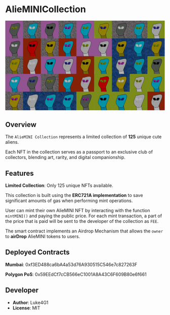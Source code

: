 # AlieMINICollection

![AlieMINI Collage](/img/bg.jpeg)

## Overview

The `AlieMINI Collection` represents a limited collection of **125** unique cute aliens.

Each NFT in the collection serves as a passport to an exclusive club of collectors, blending art, rarity, and digital companionship.

## Features

**Limited Collection**: Only 125 unique NFTs available.

This collection is built using the **ERC721A implementation** to save significant amounts of gas when performing mint operations.

User can mint their own AlieMINI NFT by interacting with the function `mintMINI()` and paying the public price.
For each mint transaction, a part of the price that is paid will be sent to the developer of the collection as `FEE`.

The smart contract implements an Airdrop Mechanism that allows the `owner` to **airDrop** AlieMINI tokens to users.

## Deployed Contracts

**Mumbai**: 0xf3ED488ca6bA4a53d76A930515C546e7c827263F

**Polygon PoS**: 0x59EEdCf7cCB566eC1001A8A43C6F609B80e6f661

## Developer

- **Author**: Luke4G1
- **License**: MIT

##
